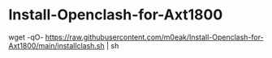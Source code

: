 # Install-Openclash-for-Axt1800
wget -qO- https://raw.githubusercontent.com/m0eak/Install-Openclash-for-Axt1800/main/installclash.sh | sh

